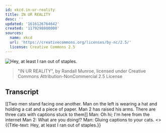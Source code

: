 ```yaml
---
id: xkcd.in-ur-reality
title: IN UR REALITY
desc: ''
updated: '1616126764642'
created: '1179298800000'
sources:
  name: xkcd
  url: 'https://creativecommons.org/licenses/by-nc/2.5/'
  license: Creative Commons 2.5
---
```

![Hey, at least I ran out of staples.](https://imgs.xkcd.com/comics/in_ur_reality.png)
> "IN UR REALITY", by Randall Munroe, licensed under Creative Commons Attribution-NonCommercial 2.5 License

## Transcript
[[Two men stand facing one another. Man on the left is wearing a hat and holding a cat and a piece of paper. Man 2 has raised his arms. There are three cats with captions stuck to them]] 
Man: Oh hi; I'm here from the internet
Man 2: What are you doing!?
Man: Gluing captions to your cats.
<<rrrr>>
{{Title-text: Hey, at least I ran out of staples.}}
